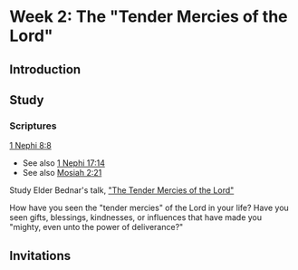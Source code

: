 # Week 2: The "Tender Mercies of the Lord"

## Introduction

## Study

### Scriptures

[1 Nephi 8:8](https://www.lds.org/scriptures/bofm/1-ne/8.8)
  * See also [1 Nephi 17:14](https://www.lds.org/scriptures/bofm/1-ne/17.14)
  * See also [Mosiah 2:21](https://www.lds.org/scriptures/bofm/mosiah/2.21)

Study Elder Bednar's talk, ["The Tender Mercies of the Lord"](https://www.lds.org/general-conference/2005/04/the-tender-mercies-of-the-lord?lang=eng)

How have you seen the "tender mercies" of the Lord in your life? Have you seen gifts, blessings, kindnesses, or influences that have made you "mighty, even unto the power of deliverance?"

## Invitations

